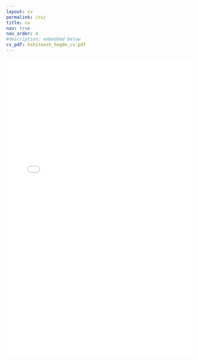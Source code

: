 ```yaml
---
layout: cv
permalink: /cv/
title: cv
nav: true
nav_order: 4
#description: embedded below
cv_pdf: kshiteesh_hegde_cv.pdf
---
```

<embed src="../assets/pdf/kshiteesh_hegde_cv.pdf" width="100%" height="800" type='application/pdf'>